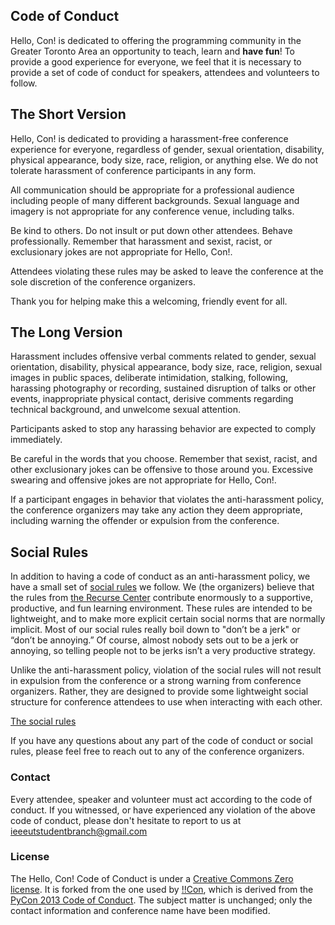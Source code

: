 ## Code of Conduct
<!-- followed by brief -->
Hello, Con! is dedicated to offering the programming community in the Greater Toronto Area an opportunity to teach, learn and **have fun**! To provide a good experience for everyone, we feel that it is necessary to provide a set of code of conduct for speakers, attendees and volunteers to follow. 
<!-- thumbnail -->
<i class="fas fa-exclamation-circle"></i>

## The Short Version

Hello, Con! is dedicated to providing a harassment-free conference experience for everyone, regardless of gender, sexual orientation, disability, physical appearance, body size, race, religion, or anything else. We do not tolerate harassment of conference participants in any form.

All communication should be appropriate for a professional audience including people of many different backgrounds. Sexual language and imagery is not appropriate for any conference venue, including talks.

Be kind to others. Do not insult or put down other attendees. Behave professionally. Remember that harassment and sexist, racist, or exclusionary jokes are not appropriate for Hello, Con!.

Attendees violating these rules may be asked to leave the conference at the sole discretion of the conference organizers.

Thank you for helping make this a welcoming, friendly event for all.

## The Long Version

Harassment includes offensive verbal comments related to gender, sexual orientation, disability, physical appearance, body size, race, religion, sexual images in public spaces, deliberate intimidation, stalking, following, harassing photography or recording, sustained disruption of talks or other events, inappropriate physical contact, derisive comments regarding technical background, and unwelcome sexual attention.

Participants asked to stop any harassing behavior are expected to comply immediately.

Be careful in the words that you choose. Remember that sexist, racist, and other exclusionary jokes can be offensive to those around you. Excessive swearing and offensive jokes are not appropriate for Hello, Con!.

If a participant engages in behavior that violates the anti-harassment policy, the conference organizers may take any action they deem appropriate, including warning the offender or expulsion from the conference.

## Social Rules

In addition to having a code of conduct as an anti-harassment policy, we have a small set of [social rules](https://www.recurse.com/manual#sub-sec-social-rules) we follow. We (the organizers) believe that the rules from [the Recurse Center](https://www.recurse.com/) contribute enormously to a supportive, productive, and fun learning environment. These rules are intended to be lightweight, and to make more explicit certain social norms that are normally implicit. Most of our social rules really boil down to "don’t be a jerk" or “don’t be annoying.” Of course, almost nobody sets out to be a jerk or annoying, so telling people not to be jerks isn’t a very productive strategy.

Unlike the anti-harassment policy, violation of the social rules will not result in expulsion from the conference or a strong warning from conference organizers. Rather, they are designed to provide some lightweight social structure for conference attendees to use when interacting with each other.

[The social rules](https://www.recurse.com/manual#sub-sec-social-rules)

If you have any questions about any part of the code of conduct or social rules, please feel free to reach out to any of the conference organizers.

### Contact

Every attendee, speaker and volunteer must act according to the code of conduct. If you witnessed, or have experienced any violation of the above code of conduct, please don't hesitate to report to us at [ieeeutstudentbranch@gmail.com](mailto:ieeeutstudentbranch@gmail.com)

### License

The Hello, Con! Code of Conduct is under a [Creative Commons Zero license](http://creativecommons.org/about/cc0). It is forked from the one used by [!!Con](http://bangbangcon.com/conduct.html), which is derived from the [PyCon 2013 Code of Conduct](https://us.pycon.org/2013/about/code-of-conduct/). The subject matter is unchanged; only the contact information and conference name have been modified.
